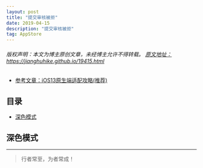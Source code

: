 ```yaml
---
layout: post
title: "提交审核被拒"
date: 2019-04-15
description: "提交审核被拒"
tag: AppStore
---
```



<h6>
  版权声明：本文为博主原创文章，未经博主允许不得转载。
  <a target="_blank" href="https://jianghuhike.github.io/19415.html">
  原文地址：https://jianghuhike.github.io/19415.html 
  </a>
</h6>

- [参考文章：iOS13原生端适配攻略(推荐)](https://www.jb51.net/article/171895.htm)


## 目录
- [深色模式](#content1)   







<!-- ************************************************ -->
## <a id="content1"></a>深色模式


----------
>  行者常至，为者常成！


